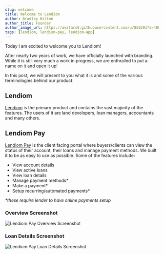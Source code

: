 ```yaml
---
slug: welcome
title: Welcome to Lendiom
author: Bradley Hilton
author_title: Founder
author_image_url: https://avatars0.githubusercontent.com/u/850391?s=400&v=4
tags: [lendiom, lendiom-pay, lendiom-app]
---
```


Today I am excited to welcome you to Lendiom!

After nearly two years of work, we have officially launched with branding. While it is still very much a work in progress, we are enthralled to put a name on it and open it up!

In this post, we will present to you what it is and some of the various terminologies behind our product.

<!--truncate-->

## Lendiom

[Lendiom](https://app.lendiom.com) is the primary product and contains the vast majority of the features. The users of it are land developers, loan managers, accountants and many others.

## Lendiom Pay

[Lendiom Pay](https://pay.lendiom.com) is the client facing portal where buyers/clients can view the status of their account, their loans and manage payment methods. We built it to be as easy to use as possible. Some of the features include:

- View account details
- View active loans
- View loan details
- Manage payment methods*
- Make a payment*
- Setup recurring/automated payments*

_*these require lender to have online payments setup_

### Overview Screenshot

![Lendiom Pay Overview Screenshot](/img/blog/2021-05-04-welcome/lendiom-pay-overview.png)

### Loan Details Screenshot

![Lendiom Pay Loan Details Screenshot](/img/blog/2021-05-04-welcome/lendiom-pay-loan-details.png)
